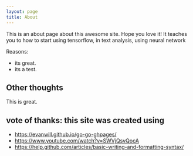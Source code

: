 ```yaml
---
layout: page
title: About
---
```


This is an about page about this awesome site.
Hope you love it!
It teaches you to how to start using tensorflow, in text analysis, using neural network

Reasons:
- its great.
- its a test.

## Other thoughts

This is great.

## vote of thanks: this site was created using 
  - https://evanwill.github.io/go-go-ghpages/
  - https://www.youtube.com/watch?v=SWVjQsvQocA
  - https://help.github.com/articles/basic-writing-and-formatting-syntax/
